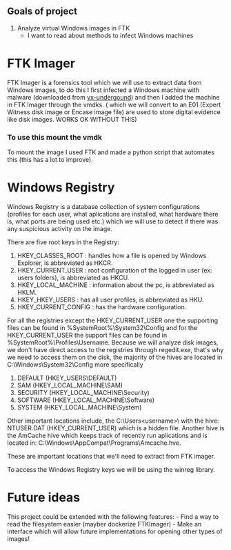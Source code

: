 ## Goals of project

1. Analyze virtual Windows images in FTK
    - I want to read about methods to infect Windows machines

# FTK Imager

FTK Imager is a forensics tool which we will use to extract data from Windows images, to do this I first infected a Windows machine with malware (downloaded from [vx-undergound](https://vx-underground.org/)) and then I added the machine in FTK Imager through the vmdks. ( which we will convert to an E01 (Expert Witness disk image or Encase image file) are used to store digital evidence like disk images.   WORKS OK WITHOUT THIS)

### To use this mount the vmdk

To mount the image I used FTK and made a python script that automates this (this has a lot to improve). 

# Windows Registry

Windows Registry is a database collection of system configurations (profiles for each user, what aplications are installed, what hardware there is, what ports are being used etc.) which we will use to detect if there was any suspicious activity on the image.

There are five root keys in the Registry:
1. HKEY_CLASSES_ROOT : handles how a file is opened by Windows Explorer, is abbreviated as HKCR.
2. HKEY_CURRENT_USER : root configuration of the logged in user (ex: users folders), is abbreviated as HKCU.
3. HKEY_LOCAL_MACHINE : information about the pc, is abbreviated as HKLM.
4. HKEY_HKEY_USERS : has all user profiles, is abbreviated as HKU.
5. HKEY_CURRENT_CONFIG : has the hardware configuration.

For all the registries except the HKEY_CURRENT_USER one the supporting files can be found in %SystemRoot%\System32\Config and for the HKEY_CURRENT_USER the support files can be found in %SystemRoot%\Profiles\Username.
Because we will analyze disk images, we don't have direct access to the registries through regedit.exe, that's why we need to access them on the disk, the majority of the hives are located in C:\Windows\System32\Config more specifically
1. DEFAULT (HKEY_USERS\DEFAULT)
2. SAM (HKEY_LOCAL_MACHINE\SAM)
3. SECURITY (HKEY_LOCAL_MACHINE\Security)
4. SOFTWARE (HKEY_LOCAL_MACHINE\Software)
5. SYSTEM (HKEY_LOCAL_MACHINE\System)

Other important locations include, the C:\Users\<username>\ with the hive: NTUSER.DAT (HKEY_CURRENT_USER) which is a hidden file. Another hive is the AmCache hive which keeps track of recently run aplications and is located in: C:\Windows\AppCompat\Programs\Amcache.hve.

These are important locations that we'll need to extract from FTK imager.

To access the Windows Registry keys we will be using the winreg library.


# Future ideas

This project could be extended with the following features:
    - Find a way to read the filesystem easier (mayber dockerize FTKImager)
    - Make an interface which will allow future implementations for opening other types of images!
    